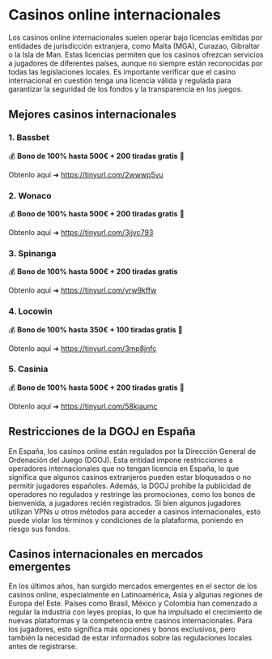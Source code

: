 <h1>Casinos online internacionales</h1>

Los casinos online internacionales suelen operar bajo licencias emitidas por entidades de jurisdicción extranjera, como Malta (MGA), Curazao, Gibraltar o la Isla de Man. Estas licencias permiten que los casinos ofrezcan servicios a jugadores de diferentes países, aunque no siempre están reconocidas por todas las legislaciones locales.
Es importante verificar que el casino internacional en cuestión tenga una licencia válida y regulada para garantizar la seguridad de los fondos y la transparencia en los juegos.

<h2>Mejores casinos internacionales</h2>
<h3>1. Bassbet</h3>
💰 <b>Bono de 100% hasta 500€ + 200 tiradas gratis</b> 🎰

Obtenlo aquí ➜ https://tinyurl.com/2wwwp5vu

<h3>2. Wonaco</h3>
💰 <b>Bono de 100% hasta 500€ + 200 tiradas gratis</b> 🎰

Obtenlo aquí ➜ https://tinyurl.com/3jjvc793

<h3>3. Spinanga</h3>
💰 <b>Bono de 100% hasta 500€ + 200 tiradas gratis</b>

Obtenlo aquí ➜ https://tinyurl.com/yrw9kffw

<h3>4. Locowin</h3>
💰 <b>Bono de 100% hasta 350€ + 100 tiradas gratis</b> 🎰

Obtenlo aquí ➜ https://tinyurl.com/3mp8jnfc

<h3>5. Casinia</h3>
💰 <b>Bono de 100% hasta 500€ + 200 tiradas gratis</b> 🎰

Obtenlo aquí ➜ https://tinyurl.com/58kjaumc

       
<h2>Restricciones de la DGOJ en España</h2>

En España, los casinos online están regulados por la Dirección General de Ordenación del Juego (DGOJ). Esta entidad impone restricciones a operadores internacionales que no tengan licencia en España, lo que significa que algunos casinos extranjeros pueden estar bloqueados o no permitir jugadores españoles.
Además, la DGOJ prohíbe la publicidad de operadores no regulados y restringe las promociones, como los bonos de bienvenida, a jugadores recién registrados.
Si bien algunos jugadores utilizan VPNs u otros métodos para acceder a casinos internacionales, esto puede violar los términos y condiciones de la plataforma, poniendo en riesgo sus fondos.

<h2>Casinos internacionales en mercados emergentes</h2>

En los últimos años, han surgido mercados emergentes en el sector de los casinos online, especialmente en Latinoamérica, Asia y algunas regiones de Europa del Este. Países como Brasil, México y Colombia han comenzado a regular la industria con leyes propias, lo que ha impulsado el crecimiento de nuevas plataformas y la competencia entre casinos internacionales.
Para los jugadores, esto significa más opciones y bonos exclusivos, pero también la necesidad de estar informados sobre las regulaciones locales antes de registrarse.
